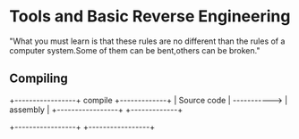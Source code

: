 # Tools and Basic Reverse Engineering

"What you must learn is that these rules are no different than the rules of a computer system.Some of them can be bent,others can be broken."



## Compiling


+-----------------+     compile       +-------------+
|   Source code   |   ----------->    |   assembly  |
+-----------------+                   +-------------+






+-----------------+ 
+-----------------+